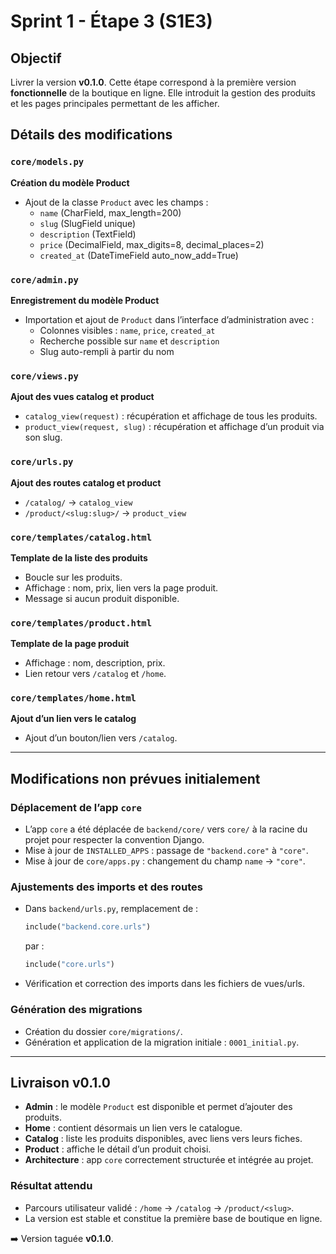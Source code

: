 # Sprint 1 - Étape 3 (S1E3)

## Objectif

Livrer la version **v0.1.0**. Cette étape correspond à la première version **fonctionnelle** de la boutique en ligne. Elle introduit la gestion des produits et les pages principales permettant de les afficher.

## Détails des modifications

### `core/models.py`

**Création du modèle Product**

- Ajout de la classe `Product` avec les champs :
  - `name` (CharField, max_length=200)
  - `slug` (SlugField unique)
  - `description` (TextField)
  - `price` (DecimalField, max_digits=8, decimal_places=2)
  - `created_at` (DateTimeField auto_now_add=True)

### `core/admin.py`

**Enregistrement du modèle Product**

- Importation et ajout de `Product` dans l’interface d’administration avec :
  - Colonnes visibles : `name`, `price`, `created_at`
  - Recherche possible sur `name` et `description`
  - Slug auto-rempli à partir du nom

### `core/views.py`

**Ajout des vues catalog et product**

- `catalog_view(request)` : récupération et affichage de tous les produits.
- `product_view(request, slug)` : récupération et affichage d’un produit via son slug.

### `core/urls.py`

**Ajout des routes catalog et product**

- `/catalog/` → `catalog_view`
- `/product/<slug:slug>/` → `product_view`

### `core/templates/catalog.html`

**Template de la liste des produits**

- Boucle sur les produits.
- Affichage : nom, prix, lien vers la page produit.
- Message si aucun produit disponible.

### `core/templates/product.html`

**Template de la page produit**

- Affichage : nom, description, prix.
- Lien retour vers `/catalog` et `/home`.

### `core/templates/home.html`

**Ajout d’un lien vers le catalog**

- Ajout d’un bouton/lien vers `/catalog`.

---

## Modifications non prévues initialement

### Déplacement de l’app `core`

- L’app `core` a été déplacée de `backend/core/` vers `core/` à la racine du projet pour respecter la convention Django.
- Mise à jour de `INSTALLED_APPS` : passage de `"backend.core"` à `"core"`.
- Mise à jour de `core/apps.py` : changement du champ `name` → `"core"`.

### Ajustements des imports et des routes

- Dans `backend/urls.py`, remplacement de :
  ```python
  include("backend.core.urls")
  ```
  par :
  ```python
  include("core.urls")
  ```
- Vérification et correction des imports dans les fichiers de vues/urls.

### Génération des migrations

- Création du dossier `core/migrations/`.
- Génération et application de la migration initiale : `0001_initial.py`.

---

## Livraison v0.1.0

- **Admin** : le modèle `Product` est disponible et permet d’ajouter des produits.
- **Home** : contient désormais un lien vers le catalogue.
- **Catalog** : liste les produits disponibles, avec liens vers leurs fiches.
- **Product** : affiche le détail d’un produit choisi.
- **Architecture** : app `core` correctement structurée et intégrée au projet.

### Résultat attendu

- Parcours utilisateur validé : `/home` → `/catalog` → `/product/<slug>`.
- La version est stable et constitue la première base de boutique en ligne.

➡️ Version taguée **v0.1.0**.
